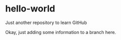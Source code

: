 # hello-world
Just another repository to learn GitHub

Okay, just adding some information to a branch here.
